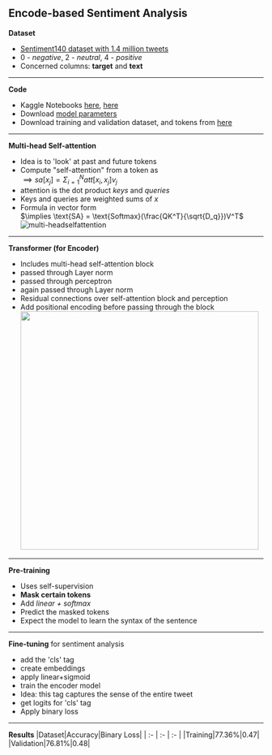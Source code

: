 ## Encode-based Sentiment Analysis
**Dataset**
* [Sentiment140 dataset with 1.4 million tweets](https://www.kaggle.com/datasets/kazanova/sentiment140/data)
* 0 - *negative*, 2 - *neutral*, 4 - *positive*
* Concerned columns: **target** and **text**
---
**Code**
* Kaggle Notebooks [here](https://www.kaggle.com/code/kartikeysharmaah/1rt720-notebook-2), [here](https://www.kaggle.com/code/kartikeysharmaah/1tr720-notebook-3)
* Download [model parameters](https://www.kaggle.com/models/kartikeysharmaah/bert-encoder-model)
* Download training and validation dataset, and tokens from [here](https://www.kaggle.com/datasets/kartikeysharmaah/twitter-text-dataset)
---
**Multi-head Self-attention**
* Idea is to 'look' at past and future tokens
* Compute "self-attention" from a token as   
  $\implies sa[x_j] = \Sigma_{i=1}^{N}att[x_i,x_j]v_j$
* attention is the dot product *keys* and *queries*
* Keys and queries are weighted sums of $x$
* Formula in vector form   
  $\implies \text{SA} = \text{Softmax}(\frac{QK^T}{\sqrt{D_q}})V^T$   
![multi-headselfattention](https://miro.medium.com/max/469/1*GsLQLch51d7excmuAi4UzQ.png)
---
**Transformer (for Encoder)**
* Includes multi-head self-attention block
* passed through Layer norm
* passed through perceptron
* again passed through Layer norm
* Residual connections over self-attention block and perception
* Add positional encoding before passing through the block   
  <img src="https://heidloff.net/assets/img/2023/02/transformers.png" width="470px"/>
---
**Pre-training**
* Uses self-supervision
* **Mask certain tokens**
* Add *linear + softmax*
* Predict the masked tokens
* Expect the model to learn the syntax of the sentence
---
**Fine-tuning** for sentiment analysis
* add the 'cls' tag
* create embeddings
* apply linear+sigmoid
* train the encoder model
* Idea: this tag captures the sense of the entire tweet
* get logits for 'cls' tag
* Apply binary loss
---
**Results**
|Dataset|Accuracy|Binary Loss|
| :- | :- | :- |
|Training|77.36%|0.47|
|Validation|76.81%|0.48|
